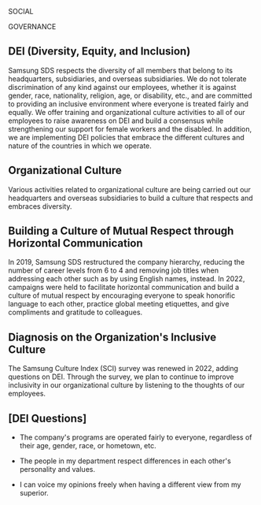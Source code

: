 SOCIAL

GOVERNANCE

## **DEI (Diversity, Equity, and Inclusion)**

Samsung SDS respects the diversity of all members that belong to its headquarters, subsidiaries, and overseas subsidiaries. We do not tolerate discrimination of any kind against our employees, whether it is against gender, race, nationality, religion, age, or disability, etc., and are committed to providing an inclusive environment where everyone is treated fairly and equally. We offer training and organizational culture activities to all of our employees to raise awareness on DEI and build a consensus while strengthening our support for female workers and the disabled. In addition, we are implementing DEI policies that embrace the different cultures and nature of the countries in which we operate.

## **Organizational Culture**

Various activities related to organizational culture are being carried out our headquarters and overseas subsidiaries to build a culture that respects and embraces diversity.

## **Building a Culture of Mutual Respect through Horizontal Communication**

In 2019, Samsung SDS restructured the company hierarchy, reducing the number of career levels from 6 to 4 and removing job titles when addressing each other such as by using English names, instead. In 2022, campaigns were held to facilitate horizontal communication and build a culture of mutual respect by encouraging everyone to speak honorific language to each other, practice global meeting etiquettes, and give compliments and gratitude to colleagues.

## **Diagnosis on the Organization's Inclusive Culture**

The Samsung Culture Index (SCI) survey was renewed in 2022, adding questions on DEI. Through the survey, we plan to continue to improve inclusivity in our organizational culture by listening to the thoughts of our employees.

## **[DEI Questions]**

- The company's programs are operated fairly to everyone, regardless of their age, gender, race, or hometown, etc.

- The people in my department respect differences in each other's personality and values.

- I can voice my opinions freely when having a different view from my superior.